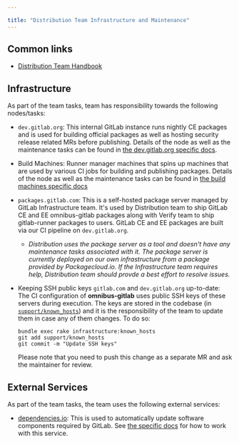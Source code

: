 ```yaml
---

title: "Distribution Team Infrastructure and Maintenance"
---
```








## Common links

* [Distribution Team Handbook](/handbook/engineering/infrastructure/core-platform/systems/distribution/)

## Infrastructure

As part of the team tasks, team has responsibility towards the following nodes/tasks:

* `dev.gitlab.org`: This internal GitLab instance runs nightly CE packages and
  is used for building official packages as well as hosting security release
  related MRs before publishing. Details of the node as well as the maintenance
  tasks can be found in [the dev.gitlab.org specific docs](./dev-gitlab-org.html).

* Build Machines: Runner manager machines that spins up machines that are used
  by various CI jobs for building and publishing packages. Details of the node
  as well as the maintenance tasks can be found in [the build machines specific docs](./build-infrastructure.html)

* `packages.gitlab.com`: This is a self-hosted package server managed by
  GitLab Infrastructure team. It's used by Distribution team to ship GitLab CE and EE
  omnibus-gitlab packages along with Verify team to ship gitlab-runner packages
  to users. GitLab CE and EE packages are built via our CI pipeline on `dev.gitlab.org`.

  * _Distribution uses the package server as a tool and doesn't have any
  maintenance tasks associated with it. The package server is currently deployed
  on our own infrastructure from a package provided by Packagecloud.io. If the
  Infrastructure team requires help, Distribution team should provde a best effort
  to resolve issues._

* Keeping SSH public keys `gitlab.com` and `dev.gitlab.org` up-to-date: The CI
  configuration of **omnibus-gitlab** uses public SSH keys of these servers
  during execution. The keys are stored in the codebase (in [`support/known_hosts`](https://gitlab.com/gitlab-org/omnibus-gitlab/blob/master/support/known_hosts))
  and it is the responsibility of the team to update them in case any of them
  changes. To do so:

  ```console
  bundle exec rake infrastructure:known_hosts
  git add support/known_hosts
  git commit -m "Update SSH keys"
  ```

  Please note that you need to push this change as a separate MR and ask the
  maintainer for review.

## External Services

As part of the team tasks, the team uses the following external services:

* [dependencies.io](https://dependencies.io): This is used to automatically update
software components required by GitLab. See [the specific docs](./dependencies.io.html)
for how to work with this service.
